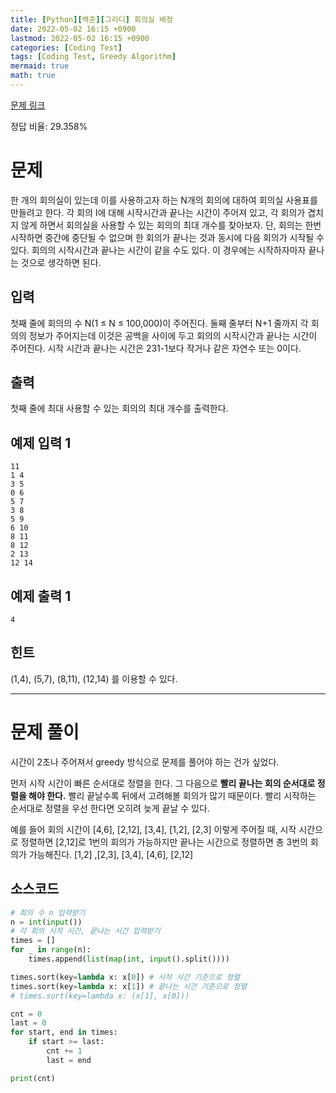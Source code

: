 ```yaml
---
title: [Python][백준][그리디] 회의실 배정
date: 2022-05-02 16:15 +0900
lastmod: 2022-05-02 16:15 +0900
categories: [Coding Test]
tags: [Coding Test, Greedy Algorithm]
mermaid: true
math: true
---
```


[문제 링크](https://www.acmicpc.net/problem/1931)

정답 비율: 29.358%

# 문제

한 개의 회의실이 있는데 이를 사용하고자 하는 N개의 회의에 대하여 회의실 사용표를 만들려고 한다. 각 회의 I에 대해 시작시간과 끝나는 시간이 주어져 있고, 각 회의가 겹치지 않게 하면서 회의실을 사용할 수 있는 회의의 최대 개수를 찾아보자. 단, 회의는 한번 시작하면 중간에 중단될 수 없으며 한 회의가 끝나는 것과 동시에 다음 회의가 시작될 수 있다. 회의의 시작시간과 끝나는 시간이 같을 수도 있다. 이 경우에는 시작하자마자 끝나는 것으로 생각하면 된다.

## 입력

첫째 줄에 회의의 수 N(1 ≤ N ≤ 100,000)이 주어진다. 둘째 줄부터 N+1 줄까지 각 회의의 정보가 주어지는데 이것은 공백을 사이에 두고 회의의 시작시간과 끝나는 시간이 주어진다. 시작 시간과 끝나는 시간은 231-1보다 작거나 같은 자연수 또는 0이다.

## 출력

첫째 줄에 최대 사용할 수 있는 회의의 최대 개수를 출력한다.

## 예제 입력 1

```
11
1 4
3 5
0 6
5 7
3 8
5 9
6 10
8 11
8 12
2 13
12 14
```

## 예제 출력 1

```
4
```

## 힌트

(1,4), (5,7), (8,11), (12,14) 를 이용할 수 있다.

---

# 문제 풀이

시간이 2초나 주어져서 greedy 방식으로 문제를 풀어야 하는 건가 싶었다.

먼저 시작 시간이 빠른 순서대로 정렬을 한다. 그 다음으로 **빨리 끝나는 회의 순서대로 정렬을 해야 한다.** 빨리 끝날수록 뒤에서 고려해볼 회의가 많기 때문이다. 빨리 시작하는 순서대로 정렬을 우선 한다면 오히려 늦게 끝날 수 있다. 

예를 들어 회의 시간이 [4,6], [2,12], [3,4], [1,2], [2,3] 이렇게 주어질 때, 시작 시간으로 정렬하면 [2,12]로 1번의 회의가 가능하지만 끝나는 시간으로 정렬하면 총 3번의 회의가 가능해진다. [1,2] ,[2,3], [3,4], [4,6], [2,12]

## 소스코드

```python
# 회의 수 n 입력받기
n = int(input())
# 각 회의 시작 시간, 끝나는 시간 입력받기
times = []
for _ in range(n):
    times.append(list(map(int, input().split())))

times.sort(key=lambda x: x[0]) # 시작 시간 기준으로 정렬
times.sort(key=lambda x: x[1]) # 끝나는 시간 기준으로 정렬
# times.sort(key=lambda x: (x[1], x[0]))

cnt = 0
last = 0
for start, end in times:
    if start >= last:
        cnt += 1
        last = end

print(cnt)
```